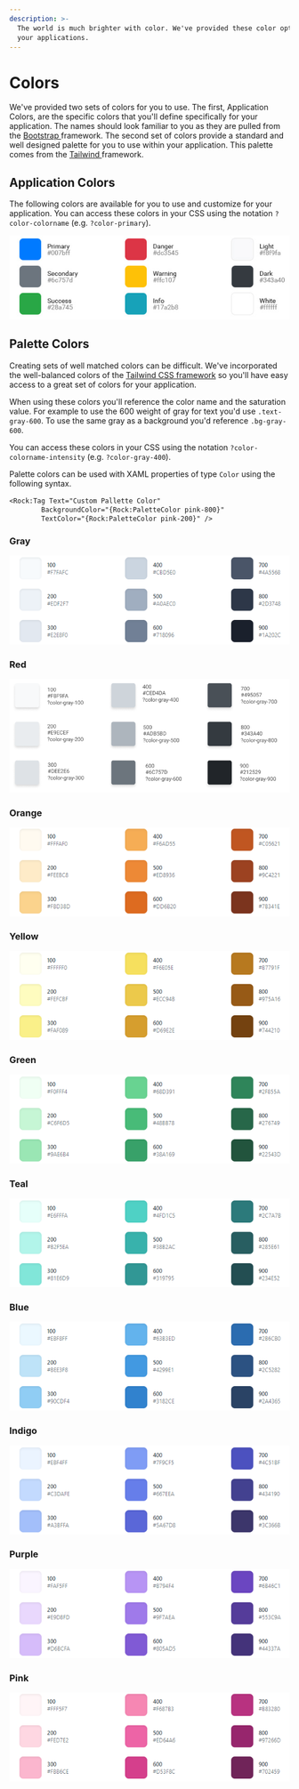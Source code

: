 ```yaml
---
description: >-
  The world is much brighter with color. We've provided these color options for
  your applications.
---
```


# Colors

We've provided two sets of colors for you to use. The first, Application Colors, are the specific colors that you'll define specifically for your application. The names should look familiar to you as they are pulled from the [Bootstrap ](https://getbootstrap.com/)framework. The second set of colors provide a standard and well designed palette for you to use within your application. This palette comes from the [Tailwind ](https://tailwindcss.com)framework.

## Application Colors

The following colors are available for you to use and customize for your application. You can access these colors in your CSS using the notation `?color-colorname` \(e.g. `?color-primary`\).

![](../.gitbook/assets/application-colors.jpg)

## Palette Colors

Creating sets of well matched colors can be difficult. We've incorporated the well-balanced colors of the [Tailwind CSS framework](https://tailwindcss.com/docs/customizing-colors) so you'll have easy access to a great set of colors for your application.

When using these colors you'll reference the color name and the saturation value. For example to use the 600 weight of gray for text you'd use `.text-gray-600`. To use the same gray as a background you'd reference `.bg-gray-600`.

You can access these colors in your CSS using the notation `?color-colorname-intensity` \(e.g. `?color-gray-400`\).

Palette colors can be used with XAML properties of type `Color` using the following syntax.

```text
<Rock:Tag Text="Custom Pallette Color" 
        BackgroundColor="{Rock:PaletteColor pink-800}"
        TextColor="{Rock:PaletteColor pink-200}" />
```

### Gray

![](../.gitbook/assets/image-8.png)

### Red

![](../.gitbook/assets/image%20%2814%29.png)

### Orange

![](../.gitbook/assets/image-3.png)

### Yellow

![](../.gitbook/assets/image-7.png)

### Green

![](../.gitbook/assets/image-1.png)

### Teal

![](../.gitbook/assets/image-4.png)

### Blue

![](../.gitbook/assets/image-5.png)

### Indigo

![](../.gitbook/assets/image-2.png)

### Purple

![](../.gitbook/assets/image-9.png)

### Pink

![](../.gitbook/assets/image-6.png)

